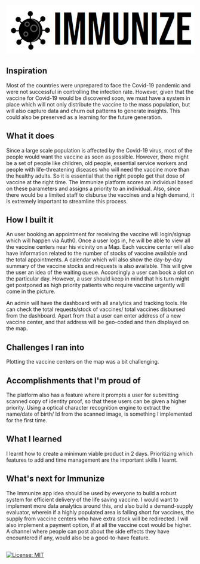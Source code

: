 ![](https://github.com/jui2010/Immunize/blob/master/frontend/src/assets/immunize_logo_gif.gif)
## Inspiration
Most of the countries were unprepared to face the Covid-19 pandemic and were not successful in controlling the infection rate. However, given that the vaccine for Covid-19 would be discovered soon, we must have a system in place which will not only distribute the vaccine to the mass population, but will also capture data and churn out patterns to generate insights. This could also be preserved as a learning for the future generation.

## What it does
Since a large scale population is affected by the Covid-19 virus, most of the people would want the vaccine as soon as possible. However, there might be a set of people like children, old people, essential service workers and people with life-threatening diseases who will need the vaccine more than the healthy adults. So it is essential that the right people get that dose of vaccine at the right time. The Immunize platform scores an individual based on these parameters and assigns a priority to an individual.
Also, since there would be a limited staff to disburse the vaccines and a high demand, it is extremely important to streamline this process.

## How I built it
An user booking an appointment for receiving the vaccine will login/signup which will happen via Auth0. Once a user logs in, he will be able to view all the vaccine centers near his vicinity on a Map. Each vaccine center will also have information related to the number of stocks of vaccine available and the total appointments. A calendar which will also show the day-by-day summary of the vaccine stocks and requests is also available. This will give the user an idea of the waiting queue. Accordingly a user can book a slot on the particular day. However, a user should keep in mind that his turn might get postponed as high priority patients who require vaccine urgently will come in the picture.

An admin will have the dashboard with all analytics and tracking tools. He can check the total requests/stock of vaccines/ total vaccines disbursed from the dashboard. Apart from that a user can enter address of a new vaccine center, and that address will be geo-coded and then displayed on the map.

## Challenges I ran into
Plotting the vaccine centers on the map was a bit challenging. 

## Accomplishments that I'm proud of
The platform also has a feature where it prompts a user for submitting scanned copy of identity proof, so that these users can be given a higher priority. Using a optical character recognition engine to extract the name/date of birth/ Id from the scanned image, is something I implemented for the first time.

## What I learned
I learnt how to create a minimum viable product in 2 days. Prioritizing which features to add and time management are the important skills I learnt.

## What's next for Immunize
The Immunize app idea should be used by everyone to build a robust system for efficient delivery of the life saving vaccine. I would want to implement more data analytics around this, and also build a demand-supply evaluator, wherein if a highly populated area is falling short for vaccines, the supply from vaccine centers who have extra stock will be redirected. I will also implement a payment option, if at all the vaccine cost would be higher. A channel where people can post about the side effects they have encountered if any, would also be a good-to-have feature.

## 
[![License: MIT](https://img.shields.io/badge/License-MIT-yellow.svg)](https://opensource.org/licenses/MIT)
